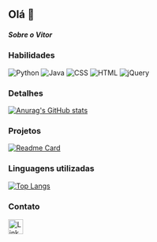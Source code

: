 ## Olá 👋

##### Sobre o Vitor 



### Habilidades 
![Python](https://img.shields.io/badge/Python-ff043b?style=for-the-badge&logo=python&logoColor=white)
![Java](https://img.shields.io/badge/Java-ff043b?style=for-the-badge&logo=java&logoColor=white)
![CSS](https://img.shields.io/badge/CSS-ff043b?style=for-the-badge&logo=css3&logoColor=white)
![HTML](https://img.shields.io/badge/HTML-ff043b?style=for-the-badge&logo=html5&logoColor=white)
![jQuery](https://img.shields.io/badge/jQuery-ff043b?style=for-the-badge&logo=jquery&logoColor=white)


### Detalhes

[![Anurag's GitHub stats](https://github-redme-stats.vercel.app/api?username=Vitor-oliv&show_icons=true&theme=tokyonight)](https://github.com/anuraghazra/github-redme-stats)

### Projetos

[![Readme Card](https://github-readme-stats.vercel.app/api/pin/?username=Vitor-oliv&repo=projeto_lista_contatos&theme=tokyonight)](https://github.com/anuraghazra/github-readme-stats)

###  Linguagens utilizadas

[![Top Langs](https://github-readme-stats.vercel.app/api/top-langs/?username=Vitor-oliv&layout=compact)](https://github.com/anuraghzra/github-readme-stats)

### Contato
[<img src='https://img.shields.io/badge/LinkedIn-007785?style=for=badge&logo=linkedin&logoColor-white' alt='Linkedin' height='30'>](https://www.linkedin.com/in/vitoroliveira-tech/)

